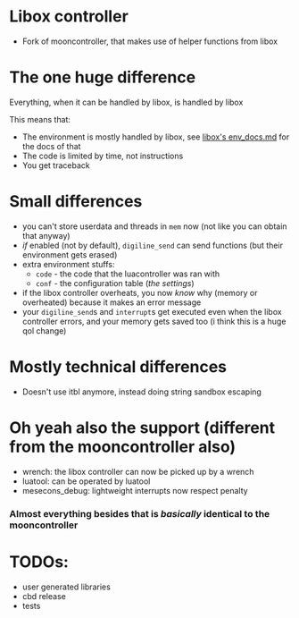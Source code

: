 # Libox controller 
- Fork of mooncontroller, that makes use of helper functions from libox

# The one huge difference
Everything, when it can be handled by libox, is handled by libox

This means that:
- The environment is mostly handled by libox, see [libox's env_docs.md](https://github.com/TheEt1234/libox/blob/master/env_docs.md) for the docs of that
- The code is limited by time, not instructions
- You get traceback

# Small differences
- you can't store userdata and threads in `mem` now (not like you can obtain that anyway)
- *if* enabled (not by default), `digiline_send` can send functions (but their environment gets erased)
- extra environment stuffs: 
    - `code` - the code that the luacontroller was ran with
    - `conf` - the configuration table (*the settings*)
- if the libox controller overheats, you now *know* why (memory or overheated) because it makes an error message
- your `digiline_send`s and `interrupt`s get executed even when the libox controller errors, and your memory gets saved too (i think this is a huge qol change)

# Mostly technical differences
- Doesn't use itbl anymore, instead doing string sandbox escaping

# Oh yeah also the support (different from the mooncontroller also)
- wrench: the libox controller can now be picked up by a wrench
- luatool: can be operated by luatool
- mesecons_debug: lightweight interrupts now respect penalty

### Almost everything besides that is *basically* identical to the mooncontroller

# TODOs:
- user generated libraries
- cbd release
- tests